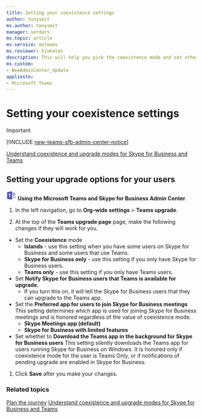 ```yaml
---
title: Setting your coexistence settings
author: tonysmit
ms.author: tonysmit
manager: serdars
ms.topic: article
ms.service: msteams
ms.reviewer: bjwhalen
description: This will help you pick the coexistence mode and set other coexistence settings.
ms.custom:
- NewAdminCenter_Update
appliesto: 
- Microsoft Teams
---
```



# Setting your coexistence settings


> [!IMPORTANT]
> [!INCLUDE [new-teams-sfb-admin-center-notice](includes/new-teams-sfb-admin-center-notice.md)]

<Intro text here>

[Understand coexistence and upgrade modes for Skype for Business and Teams](upgrade-and-coexistence-of-skypeforbusiness-and-teams.md)

## Setting your upgrade options for your users

![teams-logo-30x30.png](media/teams-logo-30x30.png) **Using the Microsoft Teams and Skype for Business Admin Center**

1. In the left navigation, go to **Org-wide settings** > **Teams upgrade**. 

2. At the top of the **Teams upgrade page** page, make the following changes if they will work for you.
- Set the **Coexistence** mode
    - **Islands** - use this setting when you have some users on Skype for Business and some users that use Teams.
    - **Skype for Business only** - use this setting if you only have Skype for Business users.
    - **Teams only** - use this setting if you only have Teams users.
- Set **Notify Skype for Business users that Teams is available for upgrade.**
    - If you turn this on, it will tell the Skype for Business users that they can upgrade to the Teams app.
- Set the **Preferred app for users to join Skype for Business meetings**  This setting determines which app is used for joining Skype for Business meetings and is honored regardless of the value of coexistence mode.
    - **Skype Meetings app (default)**
    - **Skype for Business with limited features**
- Set whether to **Download the Teams app in the background for Skype for Business users**  This setting silently downloads the Teams app for users running Skype for Business on Windows. It is honored only if coexistence mode for the user is Teams Only, or if notifications of pending upgrade are enabled in Skype for Business.
1. Click **Save** after you make your changes.


### Related topics
[Plan the journey](upgrade-plan-journey.md)
[Understand coexistence and upgrade modes for Skype for Business and Teams](upgrade-and-coexistence-of-skypeforbusiness-and-teams.md)